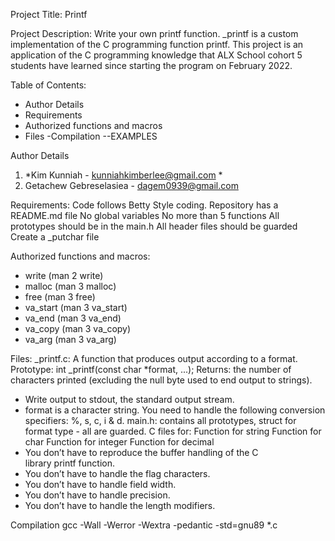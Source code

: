 Project Title: Printf

Project Description: Write your own printf function. _printf is a custom implementation of the C programming function printf. This project is an application of the C programming knowledge that ALX School cohort 5 students have learned since starting the program on February 2022. 

Table of Contents:
* Author Details
* Requirements
* Authorized functions and macros
* Files -Compilation --EXAMPLES

Author Details
1. *Kim Kunniah - kunniahkimberlee@gmail.com *
2. Getachew Gebreselasiea - dagem0939@gmail.com

Requirements:
Code follows Betty Style coding. Repository has a README.md file No global variables No more than 5 functions All prototypes should be in the main.h All header files should be guarded Create a _putchar file

Authorized functions and macros:
* write (man 2 write)
* malloc (man 3 malloc)
* free (man 3 free)
* va_start (man 3 va_start)
* va_end (man 3 va_end)
* va_copy (man 3 va_copy)
* va_arg (man 3 va_arg)

Files: _printf.c: A function that produces output according to a format. Prototype: int _printf(const char *format, ...); Returns: the number of characters printed (excluding the null byte used to end output to strings).
* Write output to stdout, the standard output stream.
* format is a character string. You need to handle the following conversion specifiers: %, s, c, i & d.
main.h: contains all prototypes, struct for format type - all are guarded.
C files for: Function for string Function for char Function for integer Function for decimal
* You don’t have to reproduce the buffer handling of the C library printf function.
* You don’t have to handle the flag characters.
* You don’t have to handle field width.
* You don’t have to handle precision.
* You don’t have to handle the length modifiers.

Compilation
gcc -Wall -Werror -Wextra -pedantic -std=gnu89 *.c
